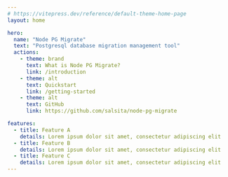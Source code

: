 ```yaml
---
# https://vitepress.dev/reference/default-theme-home-page
layout: home

hero:
  name: "Node PG Migrate"
  text: "Postgresql database migration management tool"
  actions:
    - theme: brand
      text: What is Node PG Migrate?
      link: /introduction
    - theme: alt
      text: Quickstart
      link: /getting-started
    - theme: alt
      text: GitHub
      link: https://github.com/salsita/node-pg-migrate

features:
  - title: Feature A      
    details: Lorem ipsum dolor sit amet, consectetur adipiscing elit
  - title: Feature B
    details: Lorem ipsum dolor sit amet, consectetur adipiscing elit
  - title: Feature C
    details: Lorem ipsum dolor sit amet, consectetur adipiscing elit
---
```


